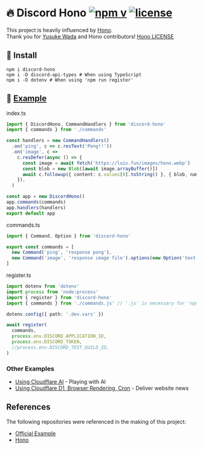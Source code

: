 # 🔥 Discord Hono [![npm v](https://img.shields.io/npm/v/discord-hono)](https://www.npmjs.com/package/discord-hono) [![license](https://img.shields.io/github/license/luisfun/discord-hono)](https://github.com/LuisFun/discord-hono/blob/main/LICENSE)

This project is heavily influenced by [Hono](https://github.com/honojs/hono).  
Thank you for [Yusuke Wada](https://github.com/yusukebe) and Hono contributors! [Hono LICENSE](https://github.com/honojs/hono/blob/main/LICENSE)

## 🚀 Install

```shell
npm i discord-hono
npm i -D discord-api-types # When using TypeScript
npm i -D dotenv # When using 'npm run register'
```

## 📑 [Example](https://github.com/LuisFun/discord-hono-example)

index.ts

```ts
import { DiscordHono, CommandHandlers } from 'discord-hono'
import { commands } from './commands'

const handlers = new CommandHandlers()
  .on('ping', c => c.resText('Pong!!'))
  .on('image', c =>
    c.resDefer(async () => {
      const image = await fetch('https://luis.fun/images/hono.webp')
      const blob = new Blob([await image.arrayBuffer()])
      await c.followup({ content: c.values[0].toString() }, { blob, name: 'image.webp' })
    }),
  )

const app = new DiscordHono()
app.commands(commands)
app.handlers(handlers)
export default app
```

commands.ts

```ts
import { Command, Option } from 'discord-hono'

export const commands = [
  new Command('ping', 'response pong'),
  new Command('image', 'response image file').options(new Option('text', 'response text').required()),
]
```

register.ts

```ts
import dotenv from 'dotenv'
import process from 'node:process'
import { register } from 'discord-hono'
import { commands } from './commands.js' // '.js' is necessary for 'npm run register'

dotenv.config({ path: '.dev.vars' })

await register(
  commands,
  process.env.DISCORD_APPLICATION_ID,
  process.env.DISCORD_TOKEN,
  //process.env.DISCORD_TEST_GUILD_ID,
)
```

### Other Examples

- [Using Cloudflare AI](https://github.com/LuisFun/discord-bot-cloudflare-ai) - Playing with AI
- [Using Cloudflare D1, Browser Rendering, Cron](https://github.com/LuisFun/discord-bot-hoyo-news) - Deliver website news

## References

The following repositories were referenced in the making of this project:

- [Official Example](https://github.com/discord/cloudflare-sample-app)
- [Hono](https://github.com/honojs/hono)
